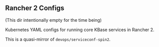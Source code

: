 ## Rancher 2 Configs
(This dir intentionally empty for the time being)

Kubernetes YAML configs for running core KBase services in Rancher 2.

This is a quasi-mirror of `devops/serviceconf-spin2`.
